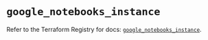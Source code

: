 # `google_notebooks_instance`

Refer to the Terraform Registry for docs: [`google_notebooks_instance`](https://registry.terraform.io/providers/hashicorp/google/6.39.0/docs/resources/notebooks_instance).
